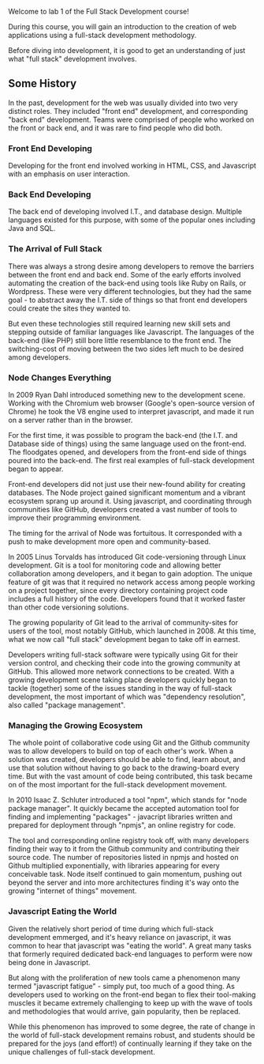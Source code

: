 Welcome to lab 1 of the Full Stack Development course!

During this course, you will gain an introduction to the creation of web applications using a full-stack development methodology.

Before diving into development, it is good to get an understanding of just what "full stack" development involves.

## Some History

In the past, development for the web was usually divided into two very distinct roles. They included "front end" development, and corresponding "back end" development. Teams were comprised of people who worked on the front or back end, and it was rare to find people who did both.

### Front End Developing

Developing for the front end involved working in HTML, CSS, and Javascript with an emphasis on user interaction. 

### Back End Developing

The back end of developing involved I.T., and database design. Multiple languages existed for this purpose, with some of the popular ones including Java and SQL.

### The Arrival of Full Stack

There was always a strong desire among developers to remove the barriers between the front end and back end. Some of the early efforts involved automating the creation of the back-end using tools like Ruby on Rails, or Wordpress. These were very different technologies, but they had the same goal - to abstract away the I.T. side of things so that front end developers could create the sites they wanted to.

But even these technologies still required learning new skill sets and stepping outside of familiar languages like Javascript. The languages of the back-end (like PHP) still bore little resemblance to the front end. The switching-cost of moving between the two sides left much to be desired among developers.

### Node Changes Everything

In 2009 Ryan Dahl introduced something new to the development scene. Working with the Chromium web browser (Google's open-source version of Chrome) he took the V8 engine used to interpret javascript, and made it run on a server rather than in the browser.

For the first time, it was possible to program the back-end (the I.T. and Database side of things) using the same language used on the front-end. The floodgates opened, and developers from the front-end side of things poured into the back-end. The first real examples of full-stack development began to appear.

Front-end developers did not just use their new-found ability for creating databases. The Node project gained significant momentum and a vibrant ecosystem sprang up around it. Using javascript, and coordinating through communities like GitHub, developers created a vast number of tools to improve their programming environment.

The timing for the arrival of Node was fortuitous. It corresponded with a push to make development more open and community-based.

In 2005 Linus Torvalds has introduced Git code-versioning through Linux development. Git is a tool for monitoring code and allowing better collaboration among developers, and it began to gain adoption. The unique feature of git was that it required no network access among people working on a project together, since every directory containing project code includes a full history of the code. Developers found that it worked faster than other code versioning solutions.

The growing popularity of Git lead to the arrival of community-sites for users of the tool, most notably GitHub, which launched in 2008. At this time, what we now call "full stack" development began to take off in earnest.

Developers writing full-stack software were typically using Git for their version control, and checking their code into the growing community at GitHub. This allowed more network connections to be created. With a growing development scene taking place developers quickly began to tackle (together) some of the issues standing in the way of full-stack development, the most important of which was "dependency resolution", also called "package management".

### Managing the Growing Ecosystem

The whole point of collaborative code using Git and the Github community was to allow developers to build on top of each other's work. When a solution was created, developers should be able to find, learn about, and use that solution without having to go back to the drawing-board every time. But with the vast amount of code being contributed, this task became on of the most important for the full-stack development movement.

In 2010 Isaac Z. Schluter introduced a tool "npm", which stands for "node package manager". It quickly became the accepted automation tool for finding and implementing "packages" - javacript libraries written and prepared for deployment through "npmjs", an online registry for code.

The tool and corresponding online registry took off, with many developers finding their way to it from the Github community and contributing their source code. The number of repositories listed in npmjs and hosted on Github multiplied exponentially, with libraries appearing for every conceivable task. Node itself continued to gain momentum, pushing out beyond the server and into more architectures finding it's way onto the growing "internet of things" movement.

### Javascript Eating the World

Given the relatively short period of time during which full-stack development emmerged, and it's heavy reliance on javascript, it was common to hear that javascript was "eating the world". A great many tasks that formerly required dedicated back-end languages to perform were now being done in Javascript.

But along with the proliferation of new tools came a phenomenon many termed "javascript fatigue" - simply put, too much of a good thing. As developers used to working on the front-end began to flex their tool-making muscles it became extremely challenging to keep up with the wave of tools and methodologies that would arrive, gain popularity, then be replaced.

While this phenomenon has improved to some degree, the rate of change in the world of full-stack development remains robust, and students should be prepared for the joys (and effort!) of continually learning if they take on the unique challenges of full-stack development.

